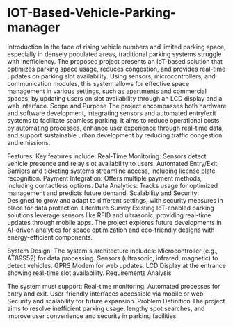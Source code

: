 # IOT-Based-Vehicle-Parking-manager
Introduction
In the face of rising vehicle numbers and limited parking space, especially in densely populated areas, traditional parking systems struggle with inefficiency. The proposed project presents an IoT-based solution that optimizes parking space usage, reduces congestion, and provides real-time updates on parking slot availability. Using sensors, microcontrollers, and communication modules, this system allows for effective space management in various settings, such as apartments and commercial spaces, by updating users on slot availability through an LCD display and a web interface.
Scope and Purpose
The project encompasses both hardware and software development, integrating sensors and automated entry/exit systems to facilitate seamless parking. It aims to reduce operational costs by automating processes, enhance user experience through real-time data, and support sustainable urban development by reducing traffic congestion and emissions.

Features:
Key features include:
Real-Time Monitoring: Sensors detect vehicle presence and relay slot availability to users.
Automated Entry/Exit: Barriers and ticketing systems streamline access, including license plate recognition.
Payment Integration: Offers multiple payment methods, including contactless options.
Data Analytics: Tracks usage for optimized management and predicts future demand.
Scalability and Security: Designed to grow and adapt to different settings, with security measures in place for data protection.
Literature Survey
Existing IoT-enabled parking solutions leverage sensors like RFID and ultrasonic, providing real-time updates through mobile apps. The project explores future developments in AI-driven analytics for space optimization and eco-friendly designs with energy-efficient components.


System Design:
The system's architecture includes:
Microcontroller (e.g., AT89S52) for data processing.
Sensors (ultrasonic, infrared, magnetic) to detect vehicles.
GPRS Modem for web updates.
LCD Display at the entrance showing real-time slot availability.
Requirements Analysis

The system must support:
Real-time monitoring.
Automated processes for entry and exit.
User-friendly interfaces accessible via mobile or web.
Security and scalability for future expansion.
Problem Definition
The project aims to resolve inefficient parking usage, lengthy spot searches, and improve user convenience and security in parking facilities.
